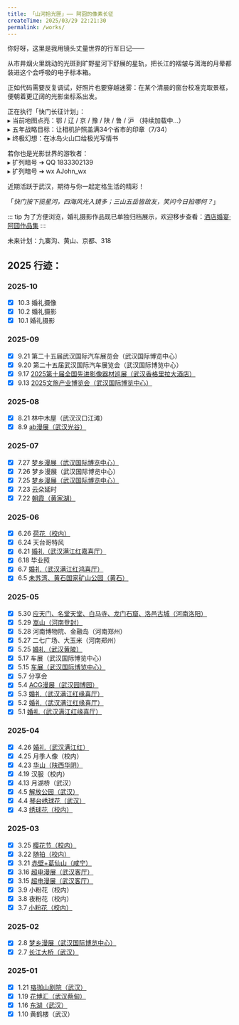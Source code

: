 ```yaml
---
title: 「山河拾光匣」—— 阿囧的像素长征
createTime: 2025/03/29 22:21:30
permalink: /works/
---
```


你好呀，这里是我用镜头丈量世界的行军日记——

从市井烟火里跳动的光斑到旷野星河下舒展的星轨，把长江的褶皱与洱海的月晕都装进这个会呼吸的电子标本箱。

正如代码需要反复调试，好照片也要穿越迷雾：在某个清晨的窗台校准完取景框，便朝着更辽阔的光影坐标系出发。

正在执行「快门长征计划」：  
▸ 当前地图点亮：鄂 / 辽 / 京 / 豫 / 陕 / 鲁 / 沪 （持续加载中...）  
▸ 五年战略目标：让相机护照盖满34个省市的印章（7/34）  
▸ 终极幻想：在冰岛火山口给极光写情书

若你也是光影世界的游牧者：  
▸ 扩列暗号 ➔ QQ 1833302139  
▸ 扩列暗号 ➔ wx AJohn_wx  

近期活跃于武汉，期待与你一起定格生活的精彩！


「*快门按下揽星河，四海风光入镜多；三山五岳皆故友，笑问今日拍哪何？*」

::: tip
为了方便浏览，婚礼摄影作品现已单独归档展示，欢迎移步查看：[酒店婚宴·阿囧作品集](https://wedding.ajohn.top/works/)
:::

未来计划：九寨沟、黄山、京都、318


<!-- 竖屏 -->
<Swiper
  :items="[
  'https://oss.ajohn.top/blog/works/2025-09-17/DSC_1752.webp',
  'https://oss.ajohn.top/blog/works/2025-07-27/DSC_1284.webp',
  'https://oss.ajohn.top/blog/works/2025-07-25/DSC_0515.webp',
  'https://oss.ajohn.top/blog/works/2025-07-25/DSC_0586.webp',
  'https://oss.ajohn.top/blog/works/2025-05-30/DSC_2879.webp',
  ]"
  mode="carousel"
  :slides-per-view="3"
  :space-between="20"
  :speed="5500"
/>

<!-- 横屏 -->
<Swiper :items="[
  'https://oss.ajohn.top/blog/works/2025-08-09/DSC_1459.webp',
  'https://oss.ajohn.top/blog/works/2025-07-22/DSC_5922.webp',
  'https://oss.ajohn.top/blog/works/2025-05-11/DSC_9975.webp',
  'https://oss.ajohn.top/blog/works/2025-04-03/DSC_5770.webp',
  'https://oss.ajohn.top/blog/works/2025-01-16/DSC_0704.webp',
  ]" 
  effect="coverflow" 
/>

## 2025 行迹：

### 2025-10

- [x] 10.3 婚礼摄像
- [x] 10.2 婚礼摄影
- [x] 10.1 婚礼摄影

### 2025-09

- [x] 9.21 第二十五届武汉国际汽车展览会（武汉国际博览中心）
- [x] 9.20 第二十五届武汉国际汽车展览会（武汉国际博览中心）
- [x] 9.17 [2025第十届全国先进影像器材巡展（武汉香格里拉大酒店）](./2025-09/2025-09-17.md)
- [x] 9.13 [2025文旅产业博览会（武汉国际博览中心）](./2025-09/2025-09-13.md)

### 2025-08


- [x] 8.21 林中木屋（武汉汉口江滩）
- [x] 8.9 [ab漫展（武汉光谷）](./2025-08/2025-08-09.md)

### 2025-07

- [x] 7.27 [梦乡漫展（武汉国际博览中心）](./2025-07/2025-07-27.md)
- [x] 7.26 梦乡漫展（武汉国际博览中心）
- [x] 7.25 [梦乡漫展（武汉国际博览中心）](./2025-07/2025-07-25.md)
- [x] 7.23 云朵延时
- [x] 7.22 [朝霞（黄家湖）](./2025-07/2025-07-22.md)

### 2025-06

- [x] 6.26 [荷花（校内）](./2025-06/2025-06-26.md)
- [x] 6.24 天台哥特风
- [x] 6.21 [婚礼（武汉满江红嘉喜厅）](https://wedding.ajohn.top/works/2025-06-21/)
- [x] 6.18 毕业照
- [x] 6.7 [婚礼（武汉满江红鸿喜厅）](https://wedding.ajohn.top/works/2025-06-07/)
- [x] 6.5 [未苏湾、黄石国家矿山公园（黄石）](./2025-06/2025-06-05.md)

### 2025-05
  
- [x] 5.30 [应天门、名堂天堂、白马寺、龙门石窟、洛邑古城（河南洛阳）](./2025-05/2025-05-30.md)
- [x] 5.29 [嵩山（河南登封）](./2025-05/2025-05-29.md)
- [x] 5.28 河南博物院、金融岛（河南郑州）
- [x] 5.27 二七广场、大玉米（河南郑州）
- [x] 5.25 [婚礼（武汉黄陂）](https://wedding.ajohn.top/works/2025-05-25/)
- [x] 5.17 车展（武汉国际博览中心）
- [x] 5.15 [车展（武汉国际博览中心）](./2025-05/2025-05-15.md)
- [x] 5.7 分享会
- [x] 5.4 [ACG漫展（武汉园博园）](./2025-05/2025-05-04.md)
- [x] 5.3 [婚礼（武汉满江红缘喜厅）](https://wedding.ajohn.top/works/2025-05-03/)
- [x] 5.2 [婚礼（武汉满江红缘喜厅）](https://wedding.ajohn.top/works/2025-05-02/)
- [x] 5.1 [婚礼（武汉满江红缘喜厅）](https://wedding.ajohn.top/works/2025-05-01/)

### 2025-04

- [x] 4.26 [婚礼（武汉满江红）](./2025-04/2025-04-26.md)
- [x] 4.25 月季人像（校内）
- [x] 4.23 [华山（陕西华阴）](./2025-04/2025-04-23.md)
- [x] 4.19 汉服（校内）
- [x] 4.13 月湖桥（武汉）
- [x] 4.5 [解放公园（武汉）](./2025-04/2025-04-05.md)
- [x] 4.4 [琴台绣球花（武汉）](./2025-04/2025-04-04.md)
- [x] 4.3 [绣球花（校内）](./2025-04/2025-04-03.md)

### 2025-03

- [x] 3.25 [樱花节（校内）](./2025-03/2025-03-25.md)
- [x] 3.22 [随拍（校内）](./2025-03/2025-03-22.md)  
- [x] 3.21 [赤壁+葛仙山（咸宁）](./2025-03/2025-03-21.md)  
- [x] 3.16 [超电漫展（武汉客厅）](./2025-03/2025-03-16.md)  
- [x] 3.15 [超电漫展（武汉客厅）](./2025-03/2025-03-15.md)  
- [x] 3.9 小粉花（校内） 
- [x] 3.8 夜粉花（校内）
- [x] 3.7 [小粉花（校内）](./2025-03/2025-03-07.md)

### 2025-02

- [x] 2.8 [梦乡漫展（武汉国际博览中心）](./2025-02/2025-02-08.md)  
- [x] 2.7 [长江大桥（武汉）](./2025-02/2025-02-07.md)  

### 2025-01

- [x] 1.21 [珞珈山剧院（武汉）](./2025-01/2025-01-21.md)  
- [x] 1.19 [花博汇（武汉蔡甸）](./2025-01/2025-01-19.md)  
- [x] 1.16 [东湖（武汉）](./2025-01/2025-01-16.md)  
- [x] 1.10 黄鹤楼（武汉）
